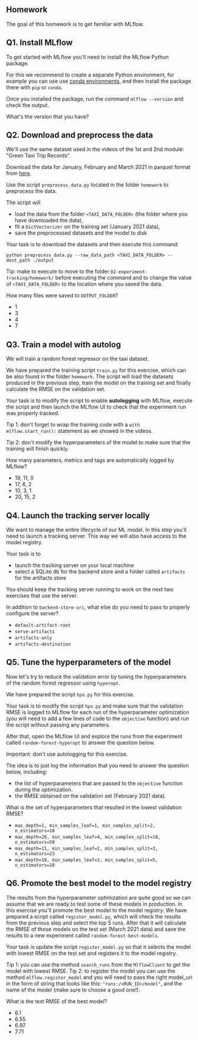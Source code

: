 ## Homework

The goal of this homework is to get familiar with MLflow.


## Q1. Install MLflow

To get started with MLflow you'll need to install the MLflow Python package.

For this we recommend to create a separate Python environment, for example you can use use [conda environments](https://docs.conda.io/projects/conda/en/latest/user-guide/getting-started.html#managing-envs), and then install the package there with `pip` or `conda`.

Once you installed the package, run the command `mlflow --version` and check the output.

What's the version that you have?


## Q2. Download and preprocess the data

We'll use the same dataset used in the videos of the 1st and 2nd module: "Green Taxi Trip Records".

Download the data for January, February and March 2021 in parquet format from [here](https://www1.nyc.gov/site/tlc/about/tlc-trip-record-data.page).

Use the script `preprocess_data.py` located in the folder `homework` to preprocess the data.

The script will

- load the data from the folder `<TAXI_DATA_FOLDER>` (the folder where you have downloaded the data),
- fit a `DictVectorizer` on the training set (January 2021 data),
- save the preprocessed datasets and the model to disk

Your task is to download the datasets and then execute this command:

```
python preprocess_data.py --raw_data_path <TAXI_DATA_FOLDER> --dest_path ./output
```

Tip: make to execute to move to the folder `02-experiment-tracking/homework/` before executing the command and to change the value of `<TAXI_DATA_FOLDER>` to the location where you saved the data.

How many files were saved to `OUTPUT_FOLDER`?

* 1
* 3
* 4
* 7


## Q3. Train a model with autolog

We will train a random forest regressor on the taxi dataset.

We have prepared the training script `train.py` for this exercise, which can be also found in the folder `homework`. The script will load the datasets produced in the previous step, train the model on the training set and finally calculate the RMSE on the validation set.

Your task is to modify the script to enable **autologging** with MLflow, execute the script and then launch the MLflow UI to check that the experiment run was properly tracked. 

Tip 1: don't forget to wrap the training code with a `with mlflow.start_run():` statement as we showed in the videos.

Tip 2: don't modify the hyperparameters of the model to make sure that the training will finish quickly.

How many parameters, metrics and tags are automatically logged by MLflow?

* 19, 11, 0
* 17, 6, 2
* 10, 3, 1
* 20, 15, 2


## Q4. Launch the tracking server locally

We want to manage the entire lifecycle of our ML model. In this step you'll need to launch a tracking server. This way we will also have access to the model registry. 

Your task is to

* launch the tracking server on your local machine
* select a SQLite db for the backend store and a folder called `artifacts` for the artifacts store

You should keep the tracking server running to work on the next two exercises that use the server.

In addition to `backend-store-uri`, what else do you need to pass to properly configure the server?

* `default-artifact-root`
* `serve-artifacts`
* `artifacts-only`
* `artifacts-destination`


## Q5. Tune the hyperparameters of the model

Now let's try to reduce the validation error by tuning the hyperparameters of the random forest regressor using `hyperopt`.

We have prepared the script `hpo.py` for this exercise. 

Your task is to modify the script `hpo.py` and make sure that the validation RMSE is logged to MLflow for each run of the hyperparameter optimization (you will need to add a few lines of code to the `objective` function) and run the script without passing any parameters.

After that, open the MLflow UI and explore the runs from the experiment called `random-forest-hyperopt` to answer the question below.

Important: don't use autologging for this exercise.

The idea is to just log the information that you need to answer the question below, including:

* the list of hyperparameters that are passed to the `objective` function during the optimization.
* the RMSE obtained on the validation set (February 2021 data).

What is the set of hyperparameters that resulted in the lowest validation RMSE?

* `max_depth=1, min_samples_leaf=1, min_samples_split=2, n_estimators=10`
* `max_depth=20, min_samples_leaf=4, min_samples_split=10, n_estimators=50`
* `max_depth=11, min_samples_leaf=2, min_samples_split=3, n_estimators=23`
* `max_depth=19, min_samples_leaf=3, min_samples_split=5, n_estimators=28`


## Q6. Promote the best model to the model registry

The results from the hyperparameter optimization are quite good so we can assume that we are ready to test some of these models in production. In this exercise you'll promote the best model to the model registry. We have prepared a script called `register_model.py`, which will check the results from the previous step and select the top 5 runs. After that it will calculate the RMSE of those models on the test set (March 2021 data) and save the results to a new experiment called `random-forest-best-models`.

Your task is update the script `register_model.py` so that it selects the model with lowest RMSE on the test set and registers it to the model registry.

Tip 1: you can use the method `search_runs` from the `MlflowClient` to get the model with lowest RMSE.
Tip 2: to register the model you can use the method `mlflow.register_model` and you will need to pass the right model_uri in the form of string that looks like this: `"runs:/<RUN_ID>/model"`, and the name of the model (make sure to choose a good one!).

What is the test RMSE of the best model?

* 6.1
* 6.55
* 6.97
* 7.71

